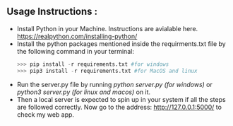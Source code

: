 ## Usage Instructions :

- Install Python in your Machine. Instructions are avialable here. https://realpython.com/installing-python/
- Install the python packages mentioned inside the requirments.txt file by the following command in your terminal:
    ```python 3
    >>> pip install -r requirements.txt #for windows
    >>> pip3 install -r requirements.txt #for MacOS and linux
    ```  
- Run the server.py file by running <i>python server.py (for windows)</i> or <i>python3 server.py (for linux and macos)</i> on it.
- Then a local server is expected to spin up in your system if all the steps are followed correctly. Now go to the address:  http://127.0.0.1:5000/ to check my web app.